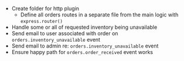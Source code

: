 - Create folder for http plugin
  - Define all orders routes in a separate file from the main logic with `express.router()`
- Handle some or all of requested inventory being unavailable
- Send email to user associated with order on `orders.inventory_unavailable` event
- Send email to admin re: `orders.inventory_unavailable` event
- Ensure happy path for `orders.order_received` event works
